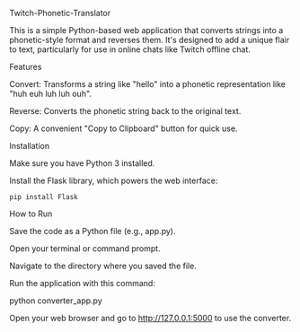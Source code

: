Twitch-Phonetic-Translator

This is a simple Python-based web application that converts strings into a phonetic-style format and reverses them. It's designed to add a unique flair to text, particularly for use in online chats like Twitch offline chat.

Features

Convert: Transforms a string like "hello" into a phonetic representation like "huh euh luh luh ouh".

Reverse: Converts the phonetic string back to the original text.

Copy: A convenient "Copy to Clipboard" button for quick use.

Installation

Make sure you have Python 3 installed.

Install the Flask library, which powers the web interface:

    pip install Flask

How to Run

Save the code as a Python file (e.g., app.py).

Open your terminal or command prompt.

Navigate to the directory where you saved the file.

Run the application with this command:

python converter_app.py

Open your web browser and go to http://127.0.0.1:5000 to use the converter.
